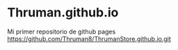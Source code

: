 # Thruman.github.io
Mi primer repositorio de github pages
https://github.com/Thruman8/ThrumanStore.github.io.git

